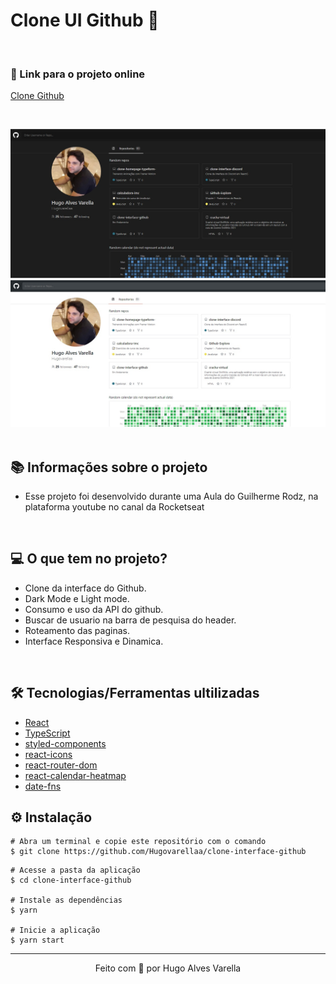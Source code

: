 # Clone UI Github 💜

&nbsp;

### 🔗 Link para o projeto online

[Clone Github](https://clone-interface-github.vercel.app/)

&nbsp;


<div>
  <img src="./clone-github/public/img.jpg">
  <img src="./clone-github/public/img1.jpg">
</div>

<br/>

## 📚 Informações sobre o projeto

- Esse projeto foi desenvolvido durante uma Aula do Guilherme Rodz, na plataforma youtube no canal da Rocketseat

&nbsp;

## 💻 O que tem no projeto?

- Clone da interface do Github.
- Dark Mode e Light mode.
- Consumo e uso da API do github.
- Buscar de usuario na barra de pesquisa do header.
- Roteamento das paginas.
- Interface Responsiva e Dinamica.

&nbsp;
&nbsp;

## 🛠️ Tecnologias/Ferramentas ultilizadas

- [React](https://pt-br.reactjs.org/E)
- [TypeScript](https://www.typescriptlang.org/)
- [styled-components](https://styled-components.com/)
- [react-icons](https://react-icons.github.io/react-icons/)
- [react-router-dom](https://www.npmjs.com/package/react-router-dom)
- [react-calendar-heatmap](https://www.npmjs.com/package/react-calendar-heatmap)
- [date-fns](https://date-fns.org/)

## ⚙️ Instalação

```
# Abra um terminal e copie este repositório com o comando
$ git clone https://github.com/Hugovarellaa/clone-interface-github
```

```
# Acesse a pasta da aplicação
$ cd clone-interface-github

# Instale as dependências
$ yarn

# Inicie a aplicação
$ yarn start

```

---

<p align="center">Feito com 💙 por Hugo Alves Varella</p>
